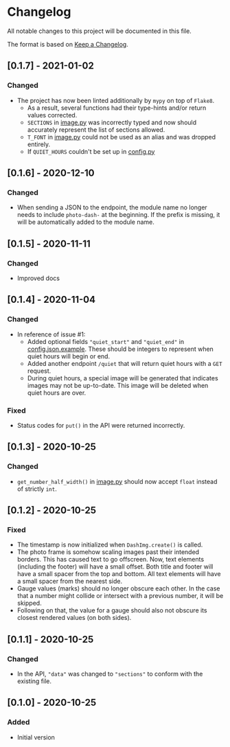 # Changelog
All notable changes to this project will be documented in this file.

The format is based on [Keep a Changelog](https://keepachangelog.com/en/1.0.0/).

## [0.1.7] - 2021-01-02
### Changed
- The project has now been linted additionally by `mypy` on top of `Flake8`.
    - As a result, several functions had their type-hints and/or return values corrected.
    - `SECTIONS` in [image.py] was incorrectly typed and now should accurately represent the list of sections allowed.
    - `T_FONT` in [image.py] could not be used as an alias and was dropped entirely.
    - If `QUIET_HOURS` couldn't be set up in [config.py]

## [0.1.6] - 2020-12-10
### Changed
- When sending a JSON to the endpoint, the module name no longer needs to include `photo-dash-` at the beginning. If the prefix is missing, it will be automatically added to the module name.

## [0.1.5] - 2020-11-11
### Changed
- Improved docs

## [0.1.4] - 2020-11-04
### Changed
- In reference of issue #1:
    - Added optional fields `"quiet_start"` and `"quiet_end"` in [config.json.example](config.json.example). These should be integers to represent when quiet hours will begin or end.
    - Added another endpoint `/quiet` that will return quiet hours with a `GET` request.
    - During quiet hours, a special image will be generated that indicates images may not be up-to-date. This image will be deleted when quiet hours are over.

### Fixed
- Status codes for `put()` in the API were returned incorrectly.

## [0.1.3] - 2020-10-25
### Changed
- `get_number_half_width()` in [image.py] should now accept `float` instead of strictly `int`.

## [0.1.2] - 2020-10-25
### Fixed
- The timestamp is now initialized when `DashImg.create()` is called.
- The photo frame is somehow scaling images past their intended borders. This has caused text to go offscreen. Now, text elements (including the footer) will have a small offset. Both title and footer will have a small spacer from the top and bottom. All text elements will have a small spacer from the nearest side.
- Gauge values (marks) should no longer obscure each other. In the case that a number might collide or intersect with a previous number, it will be skipped.
- Following on that, the value for a gauge should also not obscure its closest rendered values (on both sides).

## [0.1.1] - 2020-10-25
### Changed
- In the API, `"data"` was changed to `"sections"` to conform with the existing file.

## [0.1.0] - 2020-10-25
### Added
- Initial version

[config.py]: photo_dash/config.py
[image.py]: photo_dash/image.py
